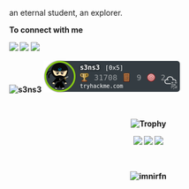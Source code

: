 
an eternal student, an explorer.

<b>To connect with me<b>
  
[<img src="https://img.shields.io/badge/twitter-%231DA1F2.svg?&style=for-the-badge&logo=twitter&logoColor=white" />](https://twitter.com/imnirfn) 
[<img src="https://img.shields.io/badge/linkedin-%230077B5.svg?&style=for-the-badge&logo=linkedin&logoColor=white" />](https://my.linkedin.com/in/iman-irfan-hisshamudin-65a394182)
![](https://img.shields.io/github/followers/imnirfn?style=for-the-badge&logo=appveyor)
 
![s3ns3](http://www.hackthebox.eu/badge/image/25840)
![s3ns3](https://github.com/imnirfn/imnirfn/blob/main/s3ns3.png)

<br />
<p align="center">
  <img src="https://github-profile-trophy.vercel.app/?username=imnirfn&theme=onedark&margin-w=15&margin-h=15&column=7" alt="Trophy" />
</p>

<p align="center">
  <img src="https://github-readme-stats.vercel.app/api?username=imnirfn&hide_border=true&theme=nord" />
  <img src="https://github-readme-streak-stats.herokuapp.com/?user=imnirfn&count_private=true&theme=nord" />
  <img src="https://github-readme-stats.vercel.app/api/top-langs/?username=imnirfn&layout=compact&hide_border=true&t&card_width=250&theme=nord" height="195rem" />
</p>

<br />

<p align="center">
  <img src="https://komarev.com/ghpvc/?username=imnirfn&label=Profile%20views&color=0e75b6&style=flat" alt="imnirfn" />
</p>

